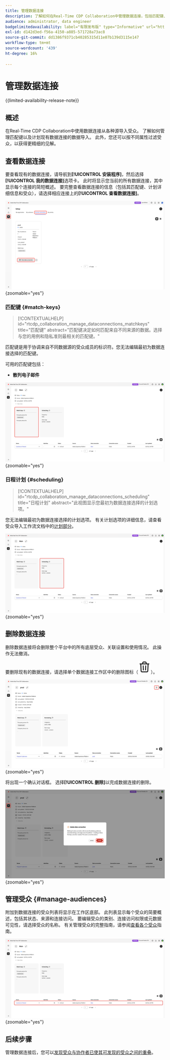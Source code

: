 ```yaml
---
title: 管理数据连接
description: 了解如何在Real-Time CDP Collaboration中管理数据连接，包括匹配键、计划、用例和受众筛选
audience: administrator, data engineer
badgelimitedavailability: label="有限发布版" type="Informative" url="https://helpx.adobe.com/cn/legal/product-descriptions/real-time-customer-data-platform-collaboration.html newtab=true"
exl-id: d142d3ed-f56a-4150-a885-571728a73ac8
source-git-commit: dd1386f9371cb40285315d11e07b139d3115e147
workflow-type: tm+mt
source-wordcount: '439'
ht-degree: 16%

---
```


# 管理数据连接

{{limited-availability-release-note}}

## 概述

在Real-Time CDP Collaboration中使用数据连接从各种源导入受众。 了解如何管理匹配键以及计划现有数据连接的数据导入。 此外，您还可以按不同属性过滤受众，以获得更精细的见解。

## 查看数据连接

要查看现有的数据连接，请导航到&#x200B;**[!UICONTROL 安装程序]**，然后选择&#x200B;**[!UICONTROL 我的数据连接]**&#x200B;选项卡。 此时将显示您当前的所有数据连接，其中显示每个连接的简短概述。 要完整查看数据连接的信息（包括其匹配键、计划详细信息和受众），请选择相应连接上的&#x200B;**[!UICONTROL 查看数据连接]**。

![显示并突出显示“我的数据连接”选项卡视图的设置工作区。](/help/assets/setup/manage-data-connection/my-data-connections.png){zoomable="yes"}

### 匹配键 {#match-keys}

>[!CONTEXTUALHELP]
>id="rtcdp_collaboration_manage_dataconnections_matchkeys"
>title="匹配键"
>abstract="匹配键决定如何匹配来自不同来源的数据。选择与您的用例和隐私准则最相关的匹配键。"

匹配键是用于协调来自不同数据源的受众成员的标识符。您无法编辑最初为数据连接选择的匹配键。

可用的匹配键包括：

- **散列电子邮件**

![突出显示匹配键部分的数据连接工作区。](/help/assets/setup/manage-data-connection/view-data-connection-match-keys.png){zoomable="yes"}

### 日程计划 {#scheduling}

>[!CONTEXTUALHELP]
>id="rtcdp_collaboration_manage_dataconnections_scheduling"
>title="日程计划"
>abstract="此视图显示您最初为数据连接选择的计划选项。"

您无法编辑最初为数据连接选择的计划选项。 有关计划选项的详细信息，请查看受众导入工作流文档中的[计划部分](/help/guide/setup/onboard-audiences.md#schedule)。

![突出显示了“计划”部分的数据连接工作区。](/help/assets/setup/manage-data-connection/view-data-connection-scheduling.png){zoomable="yes"}

## 删除数据连接

删除数据连接将会删除整个平台中的所有底层受众、关联设置和使用情况。 此操作无法撤消。

要删除现有的数据连接，请选择单个数据连接工作区中的删除图标（![删除图标](/help/assets/common/delete.svg)）。

![突出显示删除选项的数据连接工作区。](/help/assets/setup/manage-data-connection/delete-data-connection.png){zoomable="yes"}

将出现一个确认对话框。 选择&#x200B;**[!UICONTROL 删除]**&#x200B;以完成数据连接的删除。

![突出显示带有“删除”选项的“删除数据连接”对话框。](/help/assets/setup/manage-data-connection/delete-data-connection-confirm.png){zoomable="yes"}

## 管理受众 {#manage-audiences}

附加到数据连接的受众列表将显示在工作区底部。 此列表显示每个受众的简要概述，包括其状态、来源和连接访问。 要编辑受众的类别、连接访问权限或元数据可见性，请选择受众的名称。 有关管理受众的完整指南，请参阅[查看各个受众](./onboard-audiences.md#view-individual-audiences)指南。

![突出显示受众的数据连接工作区。](/help/assets/setup/manage-data-connection/view-data-connection-manage-audiences.png){zoomable="yes"}

## 后续步骤

管理数据连接后，您可以[发现受众与协作者已使其可发现的受众之间的重叠](/help/guide/collaborate/discover.md)。
